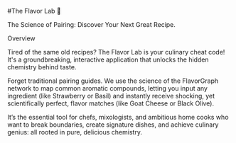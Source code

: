 #The Flavor Lab 🧪 

The Science of Pairing: Discover Your Next Great Recipe.

Overview

Tired of the same old recipes? The Flavor Lab is your culinary cheat code! It's a groundbreaking, interactive application that unlocks the hidden chemistry behind taste.

Forget traditional pairing guides. We use the science of the FlavorGraph network to map common aromatic compounds, letting you input any ingredient (like Strawberry or Basil) and instantly receive shocking, yet scientifically perfect, flavor matches (like Goat Cheese or Black Olive).

It’s the essential tool for chefs, mixologists, and ambitious home cooks who want to break boundaries, create signature dishes, and achieve culinary genius: all rooted in pure, delicious chemistry.
